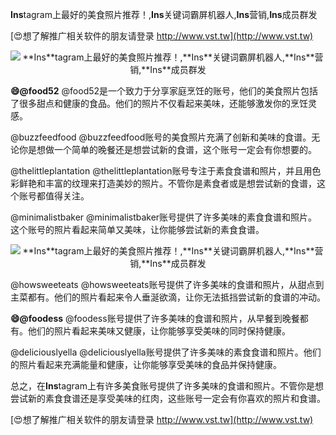 **Ins**tagram上最好的美食照片推荐！,**Ins**关键词霸屏机器人,**Ins**营销,**Ins**成员群发

[😍想了解推广相关软件的朋友请登录 http://www.vst.tw](http://www.vst.tw)

 <center><img src="https://vst.tw/MP4/tuiguang/png/1.png" alt="**Ins**tagram上最好的美食照片推荐！,**Ins**关键词霸屏机器人,**Ins**营销,**Ins**成员群发"></center>

**😄@food52**
@food52是一个致力于分享家庭烹饪的账号，他们的美食照片包括了很多甜点和健康的食品。他们的照片不仅看起来美味，还能够激发你的烹饪灵感。

@buzzfeedfood
@buzzfeedfood账号的美食照片充满了创新和美味的食谱。无论你是想做一个简单的晚餐还是想尝试新的食谱，这个账号一定会有你想要的。

@thelittleplantation
@thelittleplantation账号专注于素食食谱和照片，并且用色彩鲜艳和丰富的纹理来打造美妙的照片。不管你是素食者或是想尝试新的食谱，这个账号都值得关注。

@minimalistbaker
@minimalistbaker账号提供了许多美味的素食食谱和照片。这个账号的照片看起来简单又美味，让你能够尝试新的素食食谱。

 <center><img src="https://vst.tw/MP4/tuiguang/png/8.png" alt="**Ins**tagram上最好的美食照片推荐！,**Ins**关键词霸屏机器人,**Ins**营销,**Ins**成员群发"></center>

@howsweeteats
@howsweeteats账号提供了许多美味的食谱和照片，从甜点到主菜都有。他们的照片看起来令人垂涎欲滴，让你无法抵挡尝试新的食谱的冲动。

**😄@foodess**
@foodess账号提供了许多美味的食谱和照片，从早餐到晚餐都有。他们的照片看起来美味又健康，让你能够享受美味的同时保持健康。

@deliciouslyella
@deliciouslyella账号提供了许多美味的素食食谱和照片。他们的照片看起来充满能量和健康，让你能够享受美味的食品并保持健康。

总之，在**Ins**tagram上有许多美食账号提供了许多美味的食谱和照片。不管你是想尝试新的素食食谱还是享受美味的红肉，这些账号一定会有你喜欢的照片和食谱。

[😍想了解推广相关软件的朋友请登录 http://www.vst.tw](http://www.vst.tw)



